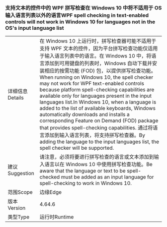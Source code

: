 ### <a name="wpf-spell-checking-in-text-enabled-controls-will-not-work-in-windows-10-for-languages-not-in-the-oss-input-language-list"></a><span data-ttu-id="141ff-101">支持文本的控件中的 WPF 拼写检查在 Windows 10 中将不适用于 OS 输入语言列表以外的语言</span><span class="sxs-lookup"><span data-stu-id="141ff-101">WPF spell checking in text-enabled controls will not work in Windows 10 for languages not in the OS's input language list</span></span>

|   |   |
|---|---|
|<span data-ttu-id="141ff-102">详细信息</span><span class="sxs-lookup"><span data-stu-id="141ff-102">Details</span></span>|<span data-ttu-id="141ff-103">在 Windows 10 上运行时，拼写检查器可能不适用于支持 WPF 文本的控件，因为平台拼写检查功能仅适用于输入语言列表中的语言。在 Windows 10 中，将语言添加到可用键盘的列表时，Windows 自动下载并安装相应的按需功能 (FOD) 包，以提供拼写检查功能。</span><span class="sxs-lookup"><span data-stu-id="141ff-103">When running on Windows 10, the spell checker may not work for WPF text-enabled controls because platform spell-checking capabilities are available only for languages present in the input languages list.In Windows 10, when a language is added to the list of available keyboards, Windows automatically downloads and installs a corresponding Feature on Demand (FOD) package that provides spell-checking capabilities.</span></span> <span data-ttu-id="141ff-104">通过将语言添加到输入语言列表，将支持拼写检查器。</span><span class="sxs-lookup"><span data-stu-id="141ff-104">By adding the language to the input languages list, the spell checker will be supported.</span></span>|
|<span data-ttu-id="141ff-105">建议</span><span class="sxs-lookup"><span data-stu-id="141ff-105">Suggestion</span></span>|<span data-ttu-id="141ff-106">请注意，必须将要进行拼写检查的语言或文本添加到输入语言以在 Windows 10 中使用拼写检查功能。</span><span class="sxs-lookup"><span data-stu-id="141ff-106">Be aware that the language or text to be spell-checked must be added as an input language for spell-checking to work in Windows 10.</span></span>|
|<span data-ttu-id="141ff-107">范围</span><span class="sxs-lookup"><span data-stu-id="141ff-107">Scope</span></span>|<span data-ttu-id="141ff-108">边缘</span><span class="sxs-lookup"><span data-stu-id="141ff-108">Edge</span></span>|
|<span data-ttu-id="141ff-109">版本</span><span class="sxs-lookup"><span data-stu-id="141ff-109">Version</span></span>|<span data-ttu-id="141ff-110">4.6</span><span class="sxs-lookup"><span data-stu-id="141ff-110">4.6</span></span>|
|<span data-ttu-id="141ff-111">类型</span><span class="sxs-lookup"><span data-stu-id="141ff-111">Type</span></span>|<span data-ttu-id="141ff-112">运行时</span><span class="sxs-lookup"><span data-stu-id="141ff-112">Runtime</span></span>|

